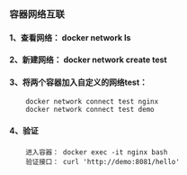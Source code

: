 ### 容器网络互联
#### 1、查看网络： docker network ls
#### 2、新建网络： docker network create test
#### 3、将两个容器加入自定义的网络test：
```
    docker network connect test nginx
    docker network connect test demo
```

#### 4、验证
```
    进入容器： docker exec -it nginx bash
    验证接口： curl 'http://demo:8081/hello'
```
